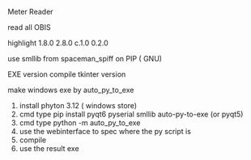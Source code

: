 Meter Reader 

read all OBIS

highlight 
1.8.0
2.8.0
c.1.0
0.2.0


use smllib from  spaceman_spiff  on PIP  ( GNU)

EXE version compile tkinter version 

make windows exe by auto_py_to_exe

1. install phyton 3.12 ( windows store)
2. cmd type pip install pyqt6 pyserial smllib auto-py-to-exe  (or pyqt5)
3. cmd type python -m auto_py_to_exe
4. use the webinterface to spec where the py script is
5. compile
6. use the result exe 
